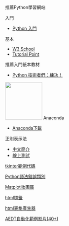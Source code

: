推薦Python學習網站

入門
- [Python 入門](https://djangogirlstaipei.herokuapp.com/tutorials/python/?os=windows)

基本
- [W3 School](https://www.w3schools.com/python/)
- [Tutorial Point](https://www.tutorialspoint.com/python/index.htm)


推薦入門紙本教材 
- [Python 技術者們：練功！](https://www.books.com.tw/products/0010834816?gclid=EAIaIQobChMIv5TC35PM6QIVEK6WCh202AozEAQYASABEgIcxvD_BwE)
<img src="https://im1.book.com.tw/image/getImage?i=https://www.books.com.tw/img/001/083/48/0010834816.jpg&v=5d82073a&w=348&h=348 " width="120">
Anaconda

- [Anaconda下載](https://www.anaconda.com/products/individual)

正則表示法
- [中文簡介](http://120.105.184.250/cswang/thit/Linux/RegularExpression.htm)
- [線上測試](https://regex101.com/)

[tkinter範例代碼](https://likegeeks.com/python-gui-examples-tkinter-tutorial/)

[Python語法錯誤類別](https://medium.com/ccclub/ccclub-python-for-beginners-tutorial-edd15e2b5d1e)

[Matplotlib圖庫](https://matplotlib.org/3.1.1/gallery/index.html)

[html標籤](https://www.w3schools.com/tags/ref_byfunc.asp)

[html表格產生器](https://www.tablesgenerator.com/html_tables#)

[AEDT自動化範例影片(40+)](https://www.youtube.com/watch?v=oQUabN9sYb8&list=PLpbpz5laqqpGKTqmPwByUtVCVtSZwZFUb)

